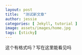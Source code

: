 ```yaml
---
layout: post
title:  "测试新文章"
author: jessie
categories: [ Jekyll, tutorial ]
image: assets/images/home.jpg
tags: [sticky]
---
```


这个有格式吗？写在这里能看见吗
